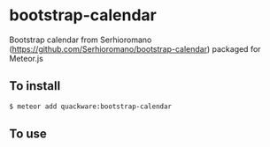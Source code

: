 bootstrap-calendar
======================

Bootstrap calendar from Serhioromano (https://github.com/Serhioromano/bootstrap-calendar) packaged for Meteor.js

To install
----------

```sh
$ meteor add quackware:bootstrap-calendar
```

To use
------